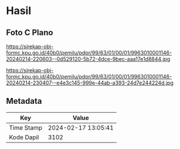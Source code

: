 # Hasil

## Foto C Plano

https://sirekap-obj-formc.kpu.go.id/40b0/pemilu/pdpr/99/63/01/00/01/9963010001146-20240214-220603--0d529120-5b72-4dce-9bec-aaa17e1d8844.jpg

https://sirekap-obj-formc.kpu.go.id/40b0/pemilu/pdpr/99/63/01/00/01/9963010001146-20240214-230407--e4e3c145-999e-44ab-a393-24d7e244224d.jpg


## Metadata

| Key        | Value               |
| ---------- | ------------------- |
| Time Stamp | 2024-02-17 13:05:41 |
| Kode Dapil | 3102                |



